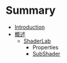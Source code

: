 # Summary

* [Introduction](README.md)
* [概述](概述.md)
    * [ShaderLab](shaderlab.md)
        * Properties
        * [SubShader](subshader.md)


